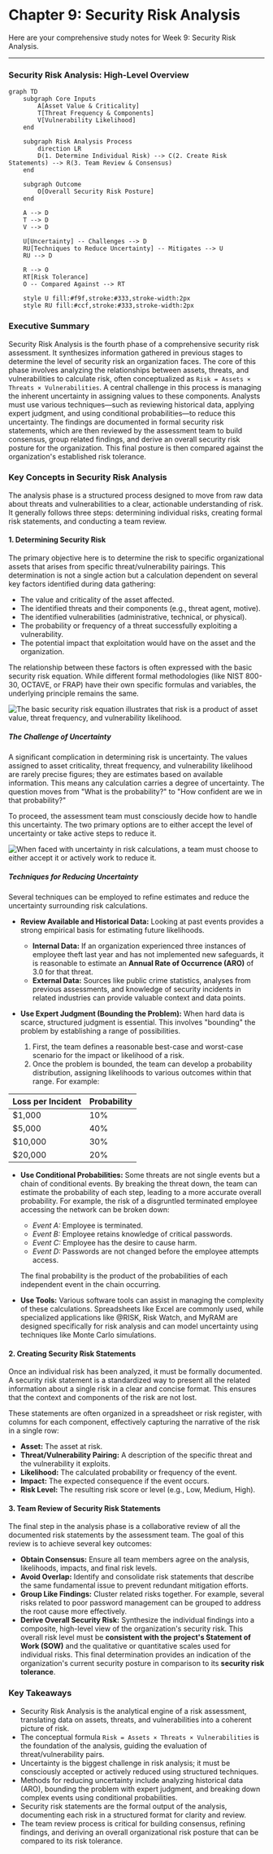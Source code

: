 # Chapter 9: Security Risk Analysis

Here are your comprehensive study notes for Week 9: Security Risk Analysis.

***

### Security Risk Analysis: High-Level Overview

```mermaid
graph TD
    subgraph Core Inputs
        A[Asset Value & Criticality]
        T[Threat Frequency & Components]
        V[Vulnerability Likelihood]
    end

    subgraph Risk Analysis Process
        direction LR
        D(1. Determine Individual Risk) --> C(2. Create Risk Statements) --> R(3. Team Review & Consensus)
    end

    subgraph Outcome
        O[Overall Security Risk Posture]
    end

    A --> D
    T --> D
    V --> D

    U[Uncertainty] -- Challenges --> D
    RU[Techniques to Reduce Uncertainty] -- Mitigates --> U
    RU --> D

    R --> O
    RT[Risk Tolerance]
    O -- Compared Against --> RT

    style U fill:#f9f,stroke:#333,stroke-width:2px
    style RU fill:#ccf,stroke:#333,stroke-width:2px
```

### Executive Summary

Security Risk Analysis is the fourth phase of a comprehensive security risk assessment. It synthesizes information gathered in previous stages to determine the level of security risk an organization faces. The core of this phase involves analyzing the relationships between assets, threats, and vulnerabilities to calculate risk, often conceptualized as `Risk = Assets × Threats × Vulnerabilities`. A central challenge in this process is managing the inherent uncertainty in assigning values to these components. Analysts must use various techniques—such as reviewing historical data, applying expert judgment, and using conditional probabilities—to reduce this uncertainty. The findings are documented in formal security risk statements, which are then reviewed by the assessment team to build consensus, group related findings, and derive an overall security risk posture for the organization. This final posture is then compared against the organization's established risk tolerance.

### Key Concepts in Security Risk Analysis

The analysis phase is a structured process designed to move from raw data about threats and vulnerabilities to a clear, actionable understanding of risk. It generally follows three steps: determining individual risks, creating formal risk statements, and conducting a team review.

#### 1. Determining Security Risk

The primary objective here is to determine the risk to specific organizational assets that arises from specific threat/vulnerability pairings. This determination is not a single action but a calculation dependent on several key factors identified during data gathering:

*   The value and criticality of the asset affected.
*   The identified threats and their components (e.g., threat agent, motive).
*   The identified vulnerabilities (administrative, technical, or physical).
*   The probability or frequency of a threat successfully exploiting a vulnerability.
*   The potential impact that exploitation would have on the asset and the organization.

The relationship between these factors is often expressed with the basic security risk equation. While different formal methodologies (like NIST 800-30, OCTAVE, or FRAP) have their own specific formulas and variables, the underlying principle remains the same.

![The basic security risk equation illustrates that risk is a product of asset value, threat frequency, and vulnerability likelihood.](Chapter_09_Page01_Figure08.jpeg)

##### The Challenge of Uncertainty

A significant complication in determining risk is uncertainty. The values assigned to asset criticality, threat frequency, and vulnerability likelihood are rarely precise figures; they are estimates based on available information. This means any calculation carries a degree of uncertainty. The question moves from "What is the probability?" to "How confident are we in that probability?"

To proceed, the assessment team must consciously decide how to handle this uncertainty. The two primary options are to either accept the level of uncertainty or take active steps to reduce it.

![When faced with uncertainty in risk calculations, a team must choose to either accept it or actively work to reduce it.](Chapter_09_Page02_Figure07.jpeg)

##### Techniques for Reducing Uncertainty

Several techniques can be employed to refine estimates and reduce the uncertainty surrounding risk calculations.

*   **Review Available and Historical Data:** Looking at past events provides a strong empirical basis for estimating future likelihoods.
    *   **Internal Data:** If an organization experienced three instances of employee theft last year and has not implemented new safeguards, it is reasonable to estimate an **Annual Rate of Occurrence (ARO)** of 3.0 for that threat.
    *   **External Data:** Sources like public crime statistics, analyses from previous assessments, and knowledge of security incidents in related industries can provide valuable context and data points.

*   **Use Expert Judgment (Bounding the Problem):** When hard data is scarce, structured judgment is essential. This involves "bounding" the problem by establishing a range of possibilities.
    1.  First, the team defines a reasonable best-case and worst-case scenario for the impact or likelihood of a risk.
    2.  Once the problem is bounded, the team can develop a probability distribution, assigning likelihoods to various outcomes within that range. For example:

| Loss per Incident | Probability |
| :---------------- | :---------- |
| $1,000             | 10%         |
| $5,000             | 40%         |
| $10,000            | 30%         |
| $20,000            | 20%         |

*   **Use Conditional Probabilities:** Some threats are not single events but a chain of conditional events. By breaking the threat down, the team can estimate the probability of each step, leading to a more accurate overall probability. For example, the risk of a disgruntled terminated employee accessing the network can be broken down:

    *   *Event A:* Employee is terminated.
    *   *Event B:* Employee retains knowledge of critical passwords.
    *   *Event C:* Employee has the desire to cause harm.
    *   *Event D:* Passwords are not changed before the employee attempts access.

    The final probability is the product of the probabilities of each independent event in the chain occurring.

*   **Use Tools:** Various software tools can assist in managing the complexity of these calculations. Spreadsheets like Excel are commonly used, while specialized applications like @RISK, Risk Watch, and MyRAM are designed specifically for risk analysis and can model uncertainty using techniques like Monte Carlo simulations.

#### 2. Creating Security Risk Statements

Once an individual risk has been analyzed, it must be formally documented. A security risk statement is a standardized way to present all the related information about a single risk in a clear and concise format. This ensures that the context and components of the risk are not lost.

These statements are often organized in a spreadsheet or risk register, with columns for each component, effectively capturing the narrative of the risk in a single row:

*   **Asset:** The asset at risk.
*   **Threat/Vulnerability Pairing:** A description of the specific threat and the vulnerability it exploits.
*   **Likelihood:** The calculated probability or frequency of the event.
*   **Impact:** The expected consequence if the event occurs.
*   **Risk Level:** The resulting risk score or level (e.g., Low, Medium, High).

#### 3. Team Review of Security Risk Statements

The final step in the analysis phase is a collaborative review of all the documented risk statements by the assessment team. The goal of this review is to achieve several key outcomes:

*   **Obtain Consensus:** Ensure all team members agree on the analysis, likelihoods, impacts, and final risk levels.
*   **Avoid Overlap:** Identify and consolidate risk statements that describe the same fundamental issue to prevent redundant mitigation efforts.
*   **Group Like Findings:** Cluster related risks together. For example, several risks related to poor password management can be grouped to address the root cause more effectively.
*   **Derive Overall Security Risk:** Synthesize the individual findings into a composite, high-level view of the organization's security risk. This overall risk level must be **consistent with the project's Statement of Work (SOW)** and the qualitative or quantitative scales used for individual risks. This final determination provides an indication of the organization's current security posture in comparison to its **security risk tolerance**.

### Key Takeaways

*   Security Risk Analysis is the analytical engine of a risk assessment, translating data on assets, threats, and vulnerabilities into a coherent picture of risk.
*   The conceptual formula `Risk = Assets × Threats × Vulnerabilities` is the foundation of the analysis, guiding the evaluation of threat/vulnerability pairs.
*   Uncertainty is the biggest challenge in risk analysis; it must be consciously accepted or actively reduced using structured techniques.
*   Methods for reducing uncertainty include analyzing historical data (ARO), bounding the problem with expert judgment, and breaking down complex events using conditional probabilities.
*   Security risk statements are the formal output of the analysis, documenting each risk in a structured format for clarity and review.
*   The team review process is critical for building consensus, refining findings, and deriving an overall organizational risk posture that can be compared to its risk tolerance.